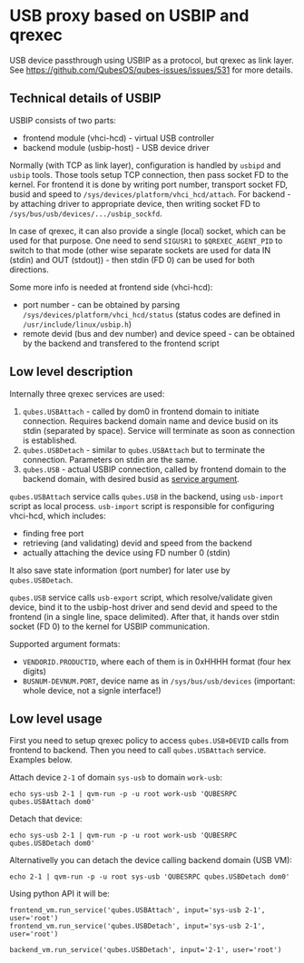 USB proxy based on USBIP and qrexec
===================================

USB device passthrough using USBIP as a protocol, but qrexec as link layer.
See https://github.com/QubesOS/qubes-issues/issues/531 for more details.


Technical details of USBIP
--------------------------

USBIP consists of two parts:

- frontend module (vhci-hcd) - virtual USB controller
- backend module (usbip-host) - USB device driver

Normally (with TCP as link layer), configuration is handled by `usbipd` and
`usbip` tools. Those tools setup TCP connection, then pass socket FD to the
kernel.
For frontend it is done by writing port number, transport socket FD, busid and
speed to `/sys/devices/platform/vhci_hcd/attach`. For backend - by attaching
driver to appropriate device, then writing socket FD to
`/sys/bus/usb/devices/.../usbip_sockfd`.

In case of qrexec, it can also provide a single (local) socket, which can be
used for that purpose. One need to send `SIGUSR1` to `$QREXEC_AGENT_PID` to
switch to that mode (other wise separate sockets are used for data IN (stdin)
and OUT (stdout)) - then stdin (FD 0) can be used for both directions.

Some more info is needed at frontend side (vhci-hcd):

 - port number - can be obtained by parsing
`/sys/devices/platform/vhci_hcd/status` (status codes are defined in
`/usr/include/linux/usbip.h`)
 - remote devid (bus and dev number) and device speed - can be obtained by the
 backend and transfered to the frontend script


Low level description
---------------------

Internally three qrexec services are used:

1. `qubes.USBAttach` - called by dom0 in frontend domain to initiate
   connection. Requires backend domain name and device busid on its stdin
   (separated by space). Service will terminate as soon as connection is
   established.
2. `qubes.USBDetach` - similar to `qubes.USBAttach` but to terminate the
   connection. Parameters on stdin are the same.
3. `qubes.USB` - actual USBIP connection, called by frontend domain to the
   backend domain, with desired busid as 
   [service argument](https://github.com/QubesOS/qubes-issues/issues/1876).


`qubes.USBAttach` service calls `qubes.USB` in the backend, using `usb-import`
script as local process. `usb-import` script is responsible for configuring vhci-hcd,
which includes:

- finding free port
- retrieving (and validating) devid and speed from the backend
- actually attaching the device using FD number 0 (stdin)

It also save state information (port number) for later use by `qubes.USBDetach`.

`qubes.USB` service calls `usb-export` script, which resolve/validate given
device, bind it to the usbip-host driver and send devid and speed to the
frontend (in a single line, space delimited). After that, it hands over stdin
socket (FD 0) to the kernel for USBIP communication. 

Supported argument formats:
 - `VENDORID.PRODUCTID`, where each of them is in 0xHHHH format (four hex digits)
 - `BUSNUM-DEVNUM.PORT`, device name as in `/sys/bus/usb/devices` (important:
   whole device, not a signle interface!)

Low level usage
---------------

First you need to setup qrexec policy to access `qubes.USB+DEVID` calls from
frontend to backend. Then you need to call `qubes.USBAttach` service. Examples
below.

Attach device `2-1` of domain `sys-usb` to domain `work-usb`:

    echo sys-usb 2-1 | qvm-run -p -u root work-usb 'QUBESRPC qubes.USBAttach dom0'

Detach that device:

    echo sys-usb 2-1 | qvm-run -p -u root work-usb 'QUBESRPC qubes.USBDetach dom0'

Alternativelly you can detach the device calling backend domain (USB VM):

    echo 2-1 | qvm-run -p -u root sys-usb 'QUBESRPC qubes.USBDetach dom0'

Using python API it will be:

    frontend_vm.run_service('qubes.USBAttach', input='sys-usb 2-1', user='root')
    frontend_vm.run_service('qubes.USBDetach', input='sys-usb 2-1', user='root')

    backend_vm.run_service('qubes.USBDetach', input='2-1', user='root')
